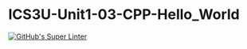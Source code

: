 # ICS3U-Unit1-03-CPP-Hello_World

[![GitHub's Super Linter](https://github.com/Mikayla-Barthelette-1/ICS3U-Unit1-03-CPP-Hello_World/workflows/GitHub's%20Super%20Linter/badge.svg)](https://github.com/Mikayla-Barthelette-1/ICS3U-Unit1-03-CPP-Hello_World/actions)
